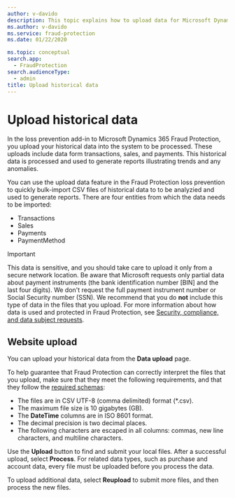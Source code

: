 ```yaml
---
author: v-davido
description: This topic explains how to upload data for Microsoft Dynamics 365 Fraud Protection Loss Prevention system.
ms.author: v-davido
ms.service: fraud-protection
ms.date: 01/22/2020

ms.topic: conceptual
search.app: 
  - FraudProtection
search.audienceType:
  - admin
title: Upload historical data
---
```


# Upload historical data

In the loss prevention add-in to Microsoft Dynamics 365 Fraud Protection, you upload your historical data into the system to be processed. These uploads include data form transactions, sales, and payments. This historical data is processed and used to generate reports illustrating trends and any anomalies. 

You can use the upload data feature in the Fraud Protection loss prevention to quickly bulk-import CSV files of historical data to to be analyzied and used to generate reports. There are four entities from which the data needs to be imported:

* Transactions
* Sales
* Payments
* PaymentMethod



> [!IMPORTANT]
> This data is sensitive, and you should take care to upload it only from a secure network location. Be aware that Microsoft requests only partial data about payment instruments (the bank identification number \[BIN\] and the last four digits). We don't request the full payment instrument number or Social Security number (SSN). We recommend that you do **not** include this type of data in the files that you upload. For more information about how data is used and protected in Fraud Protection, see [Security, compliance, and data subject requests](security-compliance.md).

## Website upload

You can upload your historical data from the **Data upload** page.

To help guarantee that Fraud Protection can correctly interpret the files that you upload, make sure that they meet the following requirements, and that they follow the [required schemas](schema.md):

- The files are in CSV UTF-8 (comma delimited) format (\*.csv).
- The maximum file size is 10 gigabytes (GB).
- The **DateTime** columns are in ISO 8601 format.
- The decimal precision is two decimal places.
- The following characters are escaped in all columns: commas, new line characters, and multiline characters.

Use the **Upload** button to find and submit your local files. After a successful upload, select **Process**. For related data types, such as purchase and account data, every file must be uploaded before you process the data.

To upload additional data, select **Reupload** to submit more files, and then process the new files.
